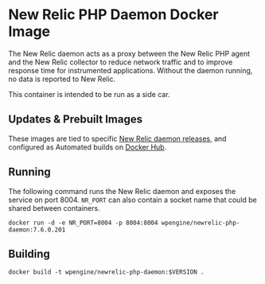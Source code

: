 # New Relic PHP Daemon Docker Image
The New Relic daemon acts as a proxy between the New Relic PHP agent and the New Relic collector to reduce network traffic and to improve response time for instrumented applications. Without the daemon running, no data is reported to New Relic.

This container is intended to be run as a side car.

## Updates & Prebuilt Images

These images are tied to specific [New Relic daemon releases](https://download.newrelic.com/php_agent/archive/), and configured as Automated builds on [Docker Hub](https://hub.docker.com/r/wpengine/newrelic-php-daemon/).

## Running
The following command runs the New Relic daemon and exposes the service on port 8004. `NR_PORT` can also contain a socket name that could be shared between containers.
```
docker run -d -e NR_PORT=8004 -p 8004:8004 wpengine/newrelic-php-daemon:7.6.0.201
```

## Building
```
docker build -t wpengine/newrelic-php-daemon:$VERSION .
```
